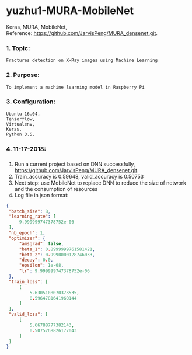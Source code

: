 # yuzhu1-MURA-MobileNet
   Keras, MURA, MobileNet,</br>
   Reference: https://github.com/JarvisPeng/MURA_densenet.git.

###   1. Topic:
    Fractures detection on X-Ray images using Machine Learning

###   2. Purpose:
    To implement a machine learning model in Raspberry Pi

###   3. Configuration:
    Ubuntu 16.04,
    Tensorflow,
    Virtualenv,
    Keras,
    Python 3.5.
    
###  4. 11-17-2018: <h3>
   1. Run a current project based on DNN successfully, https://github.com/JarvisPeng/MURA_densenet.git.
   1. Train_accuracy is 0.59648, valid_accuracy is 0.50753
   1. Next step: use MobileNet to replace DNN to reduce the size of network and the consumption of resources
   1. Log file in json format:
   ```json
{
    "batch_size": 8,
    "learning_rate": [
        9.999999747378752e-06
    ],
    "nb_epoch": 1,
    "optimizer": {
        "amsgrad": false,
        "beta_1": 0.8999999761581421,
        "beta_2": 0.9990000128746033,
        "decay": 0.0,
        "epsilon": 1e-08,
        "lr": 9.999999747378752e-06
    },
    "train_loss": [
        [
            5.6305108070373535,
            0.5964781641960144
        ]
    ],
    "valid_loss": [
        [
            5.66788777382143,
            0.5075268826177043
        ]
    ]
}

